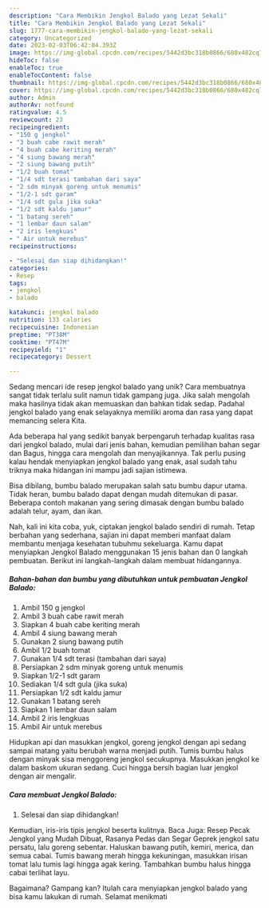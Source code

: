 ```yaml
---
description: "Cara Membikin Jengkol Balado yang Lezat Sekali"
title: "Cara Membikin Jengkol Balado yang Lezat Sekali"
slug: 1777-cara-membikin-jengkol-balado-yang-lezat-sekali
category: Uncategorized
date: 2023-02-03T06:42:04.393Z
image: https://img-global.cpcdn.com/recipes/5442d3bc318b0866/680x482cq70/jengkol-balado-foto-resep-utama.jpg
hideToc: false
enableToc: true
enableTocContent: false
thumbnail: https://img-global.cpcdn.com/recipes/5442d3bc318b0866/680x482cq70/jengkol-balado-foto-resep-utama.jpg
cover: https://img-global.cpcdn.com/recipes/5442d3bc318b0866/680x482cq70/jengkol-balado-foto-resep-utama.jpg
author: Admin
authorAv: notfound
ratingvalue: 4.5
reviewcount: 23
recipeingredient:
- "150 g jengkol"
- "3 buah cabe rawit merah"
- "4 buah cabe keriting merah"
- "4 siung bawang merah"
- "2 siung bawang putih"
- "1/2 buah tomat"
- "1/4 sdt terasi tambahan dari saya"
- "2 sdm minyak goreng untuk menumis"
- "1/2-1 sdt garam"
- "1/4 sdt gula jika suka"
- "1/2 sdt kaldu jamur"
- "1 batang sereh"
- "1 lembar daun salam"
- "2 iris lengkuas"
- " Air untuk merebus"
recipeinstructions:

- "Selesai dan siap dihidangkan!"
categories:
- Resep
tags:
- jengkol
- balado

katakunci: jengkol balado 
nutrition: 133 calories
recipecuisine: Indonesian
preptime: "PT38M"
cooktime: "PT47M"
recipeyield: "1"
recipecategory: Dessert

---
```





Sedang mencari ide resep jengkol balado yang unik? Cara membuatnya sangat tidak terlalu sulit namun tidak gampang juga. Jika salah mengolah maka hasilnya tidak akan memuaskan dan bahkan tidak sedap. Padahal jengkol balado yang enak selayaknya memiliki aroma dan rasa yang dapat memancing selera Kita.





Ada beberapa hal yang sedikit banyak berpengaruh terhadap kualitas rasa dari jengkol balado, mulai dari jenis bahan, kemudian pemilihan bahan segar dan Bagus, hingga cara mengolah dan menyajikannya. Tak perlu pusing kalau hendak menyiapkan jengkol balado yang enak,      asal sudah tahu triknya maka hidangan ini mampu jadi sajian istimewa.














Bisa dibilang, bumbu balado merupakan salah satu bumbu dapur utama. Tidak heran, bumbu balado dapat dengan mudah ditemukan di pasar. Beberapa contoh makanan yang sering dimasak dengan bumbu balado adalah telur, ayam, dan ikan.






Nah, kali ini kita coba, yuk, ciptakan jengkol balado sendiri di rumah. Tetap berbahan yang sederhana, sajian ini dapat memberi manfaat dalam membantu menjaga kesehatan tubuhmu sekeluarga. Kamu dapat menyiapkan Jengkol Balado menggunakan 15 jenis bahan dan 0 langkah pembuatan. Berikut ini langkah-langkah dalam membuat hidangannya.

<!--inarticleads1-->

##### Bahan-bahan dan bumbu yang dibutuhkan untuk pembuatan Jengkol Balado:

1. Ambil 150 g jengkol
1. Ambil 3 buah cabe rawit merah
1. Siapkan 4 buah cabe keriting merah
1. Ambil 4 siung bawang merah
1. Gunakan 2 siung bawang putih
1. Ambil 1/2 buah tomat
1. Gunakan 1/4 sdt terasi (tambahan dari saya)
1. Persiapkan 2 sdm minyak goreng untuk menumis
1. Siapkan 1/2-1 sdt garam
1. Sediakan 1/4 sdt gula (jika suka)
1. Persiapkan 1/2 sdt kaldu jamur
1. Gunakan 1 batang sereh
1. Siapkan 1 lembar daun salam
1. Ambil 2 iris lengkuas
1. Ambil  Air untuk merebus


Hidupkan api dan masukkan jengkol, goreng jengkol dengan api sedang sampai matang yaitu berubah warna menjadi putih. Tumis bumbu halus dengan minyak sisa menggoreng jengkol secukupnya. Masukkan jengkol ke dalam baskom ukuran sedang. Cuci hingga bersih bagian luar jengkol dengan air mengalir. 

<!--inarticleads2-->

##### Cara membuat Jengkol Balado:


1. Selesai dan siap dihidangkan!

Kemudian, iris-iris tipis jengkol beserta kulitnya. Baca Juga: Resep Pecak Jengkol yang Mudah Dibuat, Rasanya Pedas dan Segar Geprek jengkol satu persatu, lalu goreng sebentar. Haluskan bawang putih, kemiri, merica, dan semua cabai. Tumis bawang merah hingga kekuningan, masukkan irisan tomat lalu tumis lagi hingga agak kering. Tambahkan bumbu halus hingga cabai terlihat layu. 

Bagaimana? Gampang kan? Itulah cara menyiapkan jengkol balado yang bisa kamu lakukan di rumah. Selamat menikmati
